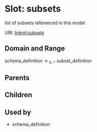 
# Slot: subsets


list of subsets referenced in this model

URI: [linkml:subsets](https://w3id.org/linkml/subsets)


## Domain and Range

schema_definition ->  <sub>0..*</sub>
 subset_definition

## Parents


## Children


## Used by

 * schema_definition

